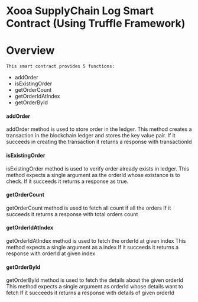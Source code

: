 # Xooa SupplyChain Log Smart Contract (Using Truffle Framework)

# Overview
	This smart contract provides 5 functions:
  * addOrder
  * isExistingOrder
  * getOrderCount
  *	getOrderIdAtIndex
  * getOrderById

#### addOrder
addOrder method is used to store order in the ledger.
This method creates a transaction in the blockchain ledger and stores the key value pair.
If it succeeds in creating the transaction it returns a response with transactionId

#### isExistingOrder
isExistingOrder method is used to verify order already exists in ledger.
This method expects a single argument as the orderId whose existance is to check.
If it succeeds it returns a response as true.

#### getOrderCount
getOrderCount method is used to fetch all count if all the orders
If it succeeds it returns a response with total orders count

#### getOrderIdAtIndex
getOrderIdAtIndex method is used to fetch the orderId at given index
This method expects a single argument as a index
If it succeeds it returns a response with orderId at given index

#### getOrderById
getOrderById method is used to fetch the details about the given orderId
This method expects a single argument as orderId whose details want to fetch
If it succeeds it returns a response with details of given orderId